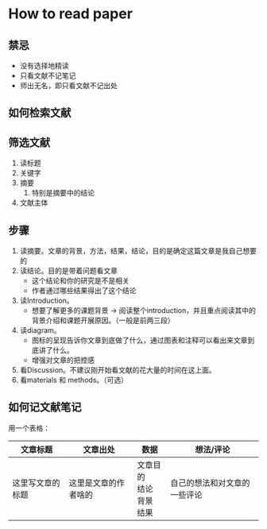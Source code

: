 # How to read paper

## 禁忌



- 没有选择地精读
- 只看文献不记笔记
- 师出无名，即只看文献不记出处



## 如何检索文献





## 筛选文献

1. 读标题
2. 关键字
3. 摘要 
    1. 特别是摘要中的结论
4. 文献主体



## 步骤

1. 读摘要。文章的背景，方法，结果，结论，目的是确定这篇文章是我自己想要的
2. 读结论。目的是带着问题看文章
    - 这个结论和你的研究是不是相关
    - 作者通过哪些结果得出了这个结论
3. 读Introduction。
    - 想要了解更多的课题背景 -> 阅读整个introduction，并且重点阅读其中的背景介绍和课题开展原因。（一般是前两三段）
4. 读diagram。
    - 图标的呈现告诉你文章到底做了什么，通过图表和注释可以看出来文章到底讲了什么。
    - 增强对文章的把控感
5. 看Discussion。不建议刚开始看文献的花大量的时间在这上面。
6. 看materials 和 methods。（可选）





## 如何记文献笔记

用一个表格：

| 文章标题         | 文章出处             | 数据                             | 想法/评论                    |
| ---------------- | -------------------- | -------------------------------- | ---------------------------- |
| 这里写文章的标题 | 这里是文章的作者啥的 | 文章目的<br>结论<br>背景<br>结果 | 自己的想法和对文章的一些评论 |

